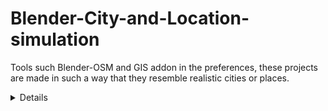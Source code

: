 # Blender-City-and-Location-simulation

Tools such Blender-OSM and GIS addon in the preferences, these projects are made in such a way that they resemble realistic cities or places.
<details>
 *The addon imports buildings from OpenStreetMap. Building height and number of floors are used to create the final scene. Composition into 3D parts for a building with the complex structure is also processed. A large number of roof shapes is supported. If a terrain is provided, buildings are placed on the terrain automatically.
 *The addon downloads and imports real world terrain data with resolution about 30 meter.
 *The addon can import GPX-tracks and project them on the terrain.
 *River, lakes, forests, vegetation are imported as polygons. If a terrain is provided, they are projected on the terrain.
 *Imported roads, paths and railways have width. They are represented by Blender curves with a profile object. If a terrain is provided, roads are projected on the terrain.
<\details>
